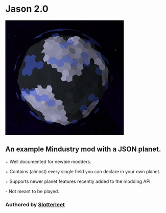 # Jason 2.0
![banner](icon.png)

## An example Mindustry mod with a JSON planet.

\+ Well documented for newbie modders.

\+ Contains (almost) every single field you can declare in your own planet.

\+ Supports newer planet features recently added to the modding API.

\- Not meant to be played.

### Authored by [Slotterleet](https://github.com/Slotterleet/)
